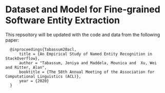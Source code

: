 # Dataset and Model for Fine-grained Software Entity Extraction



This repsoitory will be updated with the code and data from the following paper:



      @inproceedings{Tabassum20acl,
          title = {An Empirical Study of Named Entity Recognition in StackOverflow},
          author = "Tabassum, Jeniya and Maddela, Mounica and  Xu, Wei  and Ritter, Alan",
          booktitle = {The 58th Annual Meeting of the Association for Computational Linguistics (ACL)},
          year = {2020}
      }

